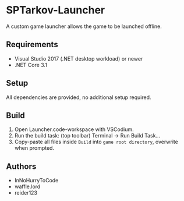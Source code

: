 # SPTarkov-Launcher

A custom game launcher allows the game to be launched offline.

## Requirements

- Visual Studio 2017 (.NET desktop workload) or newer
- .NET Core 3.1

## Setup

All dependencies are provided, no additional setup required.

## Build

1. Open Launcher.code-workspace with VSCodium.
2. Run the build task: (top toolbar) Terminal -> Run Build Task...
3. Copy-paste all files inside `Build` into `game root directory`, overwrite when prompted.

## Authors

- InNoHurryToCode
- waffle.lord
- reider123
